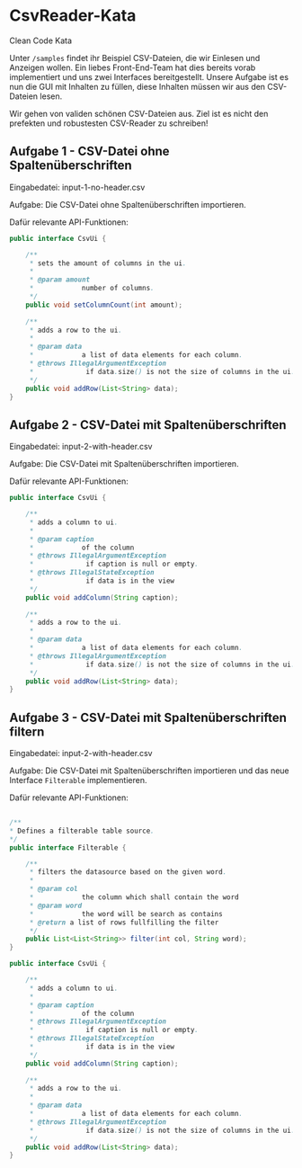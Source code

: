 # CsvReader-Kata
Clean Code Kata

Unter `/samples` findet ihr Beispiel CSV-Dateien, die wir Einlesen und Anzeigen wollen.
Ein liebes Front-End-Team hat dies bereits vorab implementiert und uns zwei Interfaces bereitgestellt.
Unsere Aufgabe ist es nun die GUI mit Inhalten zu füllen, diese Inhalten müssen wir aus den CSV-Dateien lesen.

Wir gehen von validen schönen CSV-Dateien aus. Ziel ist es nicht den prefekten und robustesten CSV-Reader zu schreiben!

## Aufgabe 1 - CSV-Datei ohne Spaltenüberschriften
Eingabedatei: input-1-no-header.csv

Aufgabe: Die CSV-Datei ohne Spaltenüberschriften importieren.

Dafür relevante API-Funktionen:
```java
public interface CsvUi {

	/**
	 * sets the amount of columns in the ui.
	 * 
	 * @param amount
	 *            number of columns.
	 */
	public void setColumnCount(int amount);
  
	/**
	 * adds a row to the ui.
	 * 
	 * @param data
	 *            a list of data elements for each column.
	 * @throws IllegalArgumentException
	 *             if data.size() is not the size of columns in the ui.
	 */
	public void addRow(List<String> data);
}
```

## Aufgabe 2 - CSV-Datei mit Spaltenüberschriften
Eingabedatei: input-2-with-header.csv

Aufgabe: Die CSV-Datei mit Spaltenüberschriften importieren.

Dafür relevante API-Funktionen:
```java
public interface CsvUi {

	/**
	 * adds a column to ui.
	 * 
	 * @param caption
	 *            of the column
	 * @throws IllegalArgumentException
	 *             if caption is null or empty.
	 * @throws IllegalStateException
	 *             if data is in the view
	 */
	public void addColumn(String caption);
  
	/**
	 * adds a row to the ui.
	 * 
	 * @param data
	 *            a list of data elements for each column.
	 * @throws IllegalArgumentException
	 *             if data.size() is not the size of columns in the ui.
	 */
	public void addRow(List<String> data);
}
```

## Aufgabe 3 - CSV-Datei mit Spaltenüberschriften filtern
Eingabedatei: input-2-with-header.csv

Aufgabe: Die CSV-Datei mit Spaltenüberschriften importieren und das neue Interface `Filterable` implementieren.

Dafür relevante API-Funktionen:
```java
 
/**
* Defines a filterable table source.
*/
public interface Filterable {

	/**
	 * filters the datasource based on the given word.
	 * 
	 * @param col
	 *            the column which shall contain the word
	 * @param word
	 *            the word will be search as contains
	 * @return a list of rows fullfilling the filter
	 */
	public List<List<String>> filter(int col, String word);
}

public interface CsvUi {

	/**
	 * adds a column to ui.
	 * 
	 * @param caption
	 *            of the column
	 * @throws IllegalArgumentException
	 *             if caption is null or empty.
	 * @throws IllegalStateException
	 *             if data is in the view
	 */
	public void addColumn(String caption);
  
 	/**
	 * adds a row to the ui.
	 * 
	 * @param data
	 *            a list of data elements for each column.
	 * @throws IllegalArgumentException
	 *             if data.size() is not the size of columns in the ui.
	 */
	public void addRow(List<String> data);
}
 
```

